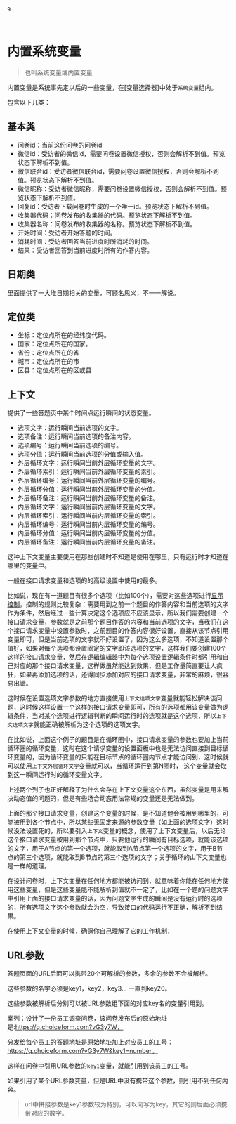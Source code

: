 ```index
9
```
```tag

```
```summary
```

# 内置系统变量
> 也叫系统变量或内置变量

内置变量是系统事先定以后的一些变量，在[变量选择器]中处于`系统变量`组内。

包含以下几类：

## 基本类
+ 问卷id：当前这份问卷的问卷id
+ 微信id：受访者的微信id，需要问卷设置微信授权，否则会解析不到值。预览状态下解析不到值。
+ 微信联合id：受访者微信联合id，需要问卷设置微信授权，否则会解析不到值。预览状态下解析不到值。
+ 微信昵称：受访者微信昵称，需要问卷设置微信授权，否则会解析不到值。预览状态下解析不到值。
+ 回复id：受访者下载问卷时生成的一个唯一id。预览状态下解析不到值。
+ 收集器代码：问卷发布的收集器的代码。预览状态下解析不到值。
+ 收集器名称：问卷发布的收集器的名称。预览状态下解析不到值。
+ 开始时间：受访者开始答题的时间。
+ 消耗时间：受访者回答当前进度时所消耗的时间。
+ 结果：受访者回答到当前进度时所有的作答内容。

## 日期类
里面提供了一大堆日期相关的变量，可顾名思义，不一一解说。

## 定位类

+ 坐标：定位点所在的经纬度代码。
+ 国家：定位点所在的国家。
+ 省份：定位点所在的省
+ 城市：定位点所在的市
+ 区县：定位点所在的区或县

## 上下文
提供了一些答题页中某个时间点运行瞬间的状态变量。

+ 选项文字：运行瞬间当前选项的文字。
+ 选项备注：运行瞬间当前选项的备注内容。
+ 选项编号：运行瞬间当前选项的编号。
+ 选项分值：运行瞬间当前选项的分值或输入值。
+ 外层循环文字：运行瞬间当前外层循环变量的文字。
+ 外层循环索引：运行瞬间当前外层循环变量的索引。
+ 外层循环编号：运行瞬间当前外层循环变量的编号。
+ 外层循环分值：运行瞬间当前外层循环变量的分值。
+ 外层循环备注：运行瞬间当前外层循环变量的备注。
+ 内层循环文字：运行瞬间当前内层循环变量的文字。
+ 内层循环索引：运行瞬间当前内层循环变量的索引。
+ 内层循环编号：运行瞬间当前内层循环变量的编号。
+ 内层循环分值：运行瞬间当前内层循环变量的分值。
+ 内层循环备注：运行瞬间当前内层循环变量的备注。

这种上下文变量主要使用在那些创建时不知道是使用在哪里，只有运行时才知道在哪里的变量中。

一般在接口请求变量和选项的的高级设置中使用的最多。

比如说，现在有一道题目有很多个选项（比如100个），需要对这些选项进行[显示控制](../logic/opt-display.md)，控制的规则比较复杂：需要用到之前一个题目的作答内容和当前选项的文字作为条件，然后经过一些计算决定这个选项应不应该显示，所以我们需要创建一个接口请求变量，参数就是之前那个题目作答的内容和当前选项的文字，当我们在这个接口请求变量中设置参数时，之前题目的作答内容很好设置，直接从该节点引用变量即可，但是当前选项的文字就不好设置了，因为这么多选项，不知道设置那个值好，如果对每个选项都设置固定的文字即该选项的文字，这样我们要创建100个这样的接口请求变量，然后在[逻辑编辑器](../logic/logic-editor)中为每个选项设置逻辑条件时都引用和自己对应的那个接口请求变量，这样做虽然能达到效果，但是工作量简直要让人疯狂，如果再添加选项的话，还得同步添加对应的接口请求变量，非常的麻烦，很容易出错。

这时候在设置选项文字参数的地方直接使用`上下文选项文字`变量就能轻松解决该问题，这时候这样设置一个这样的接口请求变量即可，所有的选项都用该变量做为逻辑条件，当对某个选项进行逻辑判断的瞬间运行时的选项就是这个选项，所以`上下文选项文字`就能正确被解析为这个选项的选项文字。

在比如说，上面这个例子的题目是在循环圈中，接口请求变量的参数也要加上当前循环圈的循环变量，这时在这个请求变量的设置面板中也是无法访问直接到目标循环变量的，因为循环变量的只能在目标节点的循环圈内节点才能访问到，这时候就可以使用`上下文外层循环文字`变量就可以，当循环运行到第N圈时，
这个变量就会取到这一瞬间运行时的循环变量文字。


上述两个列子也正好解释了为什么会存在上下文变量这个东西，虽然变量是用来解决动态值的问题的，但是有些场合动态用法常规的变量还是无法做到。

上面的那个接口请求变量，创建这个变量的时候，是不知道他会被用到哪里的，可能被用到各个节点中，所以某些无固定来源的参数变量（如上面的选项文字）这时候没法设置死的，所以要引入`上下文`变量的概念，使用了上下文变量后，以后无论这个接口请求变量被用到那个节点中，只要他运行的瞬间有目标选项，就能该选项的文字，用于A节点的第一个选项，就能取到A节点第一个选项的文字，用于B节点的第三个选项，就能取到B节点的第三个选项的文字；关于循环的山下文变量也是一样的道理。

在设计问卷时，上下文变量在任何地方都能被访问到，就意味着你能在任何地方使用这些变量，但是这些变量能不能解析到值就不一定了，比如在一个题的问题文字中引用上面的接口请求变量的话，因为问题文字生成的瞬间是没有运行时的选项的，所有选项文字这个参数就会为空，导致接口的代码运行不正确，解析不到结果。

在使用上下文变量的时候，确保你自己理解了它的工作机制，

## URL参数
答题页面的URL后面可以携带20个可解析的参数，多余的参数不会被解析。

这些参数的名字必须是key1，key2，key3... 一直到key20。

这些参数被解析后分别可以被URL参数组下面的对应key名的变量引用到。

案列：设计了一份员工调查问卷，该问卷发布后的原始地址是:https://q.choiceform.com?vG3y7W，

分发给每个员工的答题地址是原始地址加上对应员工的工号：https://q.choiceform.com?vG3y7W&key1=number。

这样在问卷中引用URL参数的`key1`变量，就能引用到该员工的工号。

如果引用了某个URL参数变量，但是URL中没有携带这个参数，则引用不到任何内容。
> url中拼接参数是key1参数较为特别，可以简写为key，其它的则后面必须携带对应的数字。